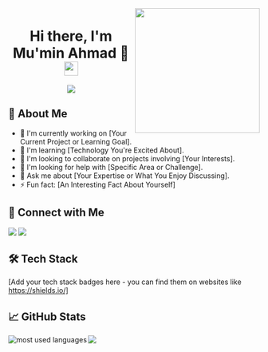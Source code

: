 <img width="250" align="right" src="https://your-banner-image.jpg">

<h1 align="center">
  Hi there, I'm Mu'min Ahmad 👋
  <img src="https://media.giphy.com/media/hvRJCLFzcasrR4ia7z/giphy.gif" width="28">
</h1>

<!-- Typing SVG (Optional - Customize the text below) -->
<p align="center">
  <a href="https://github.com/DenverCoder1/readme-typing-svg"><img src="https://readme-typing-svg.herokuapp.com/?lines=Passionate%20About...&font=Fira%20Code&center=true&width=440&height=45&color=f75c7e&vCenter=true&size=22"></a>
</p> 

## 🚀 About Me

- 🔭 I'm currently working on [Your Current Project or Learning Goal].
- 🌱 I'm learning [Technology You're Excited About].
- 👯 I'm looking to collaborate on projects involving [Your Interests]. 
- 🤔 I'm looking for help with [Specific Area or Challenge].
- 💬 Ask me about [Your Expertise or What You Enjoy Discussing].
- ⚡ Fun fact: [An Interesting Fact About Yourself]

## 🔗 Connect with Me

<a href="[Your LinkedIn Profile]" target="_blank"><img src="https://img.shields.io/badge/-LinkedIn-0077B5?style=for-the-badge&logo=Linkedin&logoColor=white"/></a>
<a href="[Your Twitter Profile]" target="_blank"><img src="https://img.shields.io/badge/-Twitter-1DA1F2?style=for-the-badge&logo=twitter&logoColor=white"/></a> 
<!-- Add more platforms as needed -->

## 🛠 Tech Stack

[Add your tech stack badges here - you can find them on websites like https://shields.io/]

## 📈 GitHub Stats

<img align="left" src="https://github-readme-stats.vercel.app/api/top-langs?username=[Your GitHub Username]&show_icons=true&locale=en&layout=compact&theme=radical" alt="most used languages" />

<a href="https://komarev.com/ghpvc/?username=[Your GitHub Username]&style=for-the-badge">
    <img src="https://komarev.com/ghpvc/?username=[Your GitHub Username]&style=for-the-badge">
</a>

